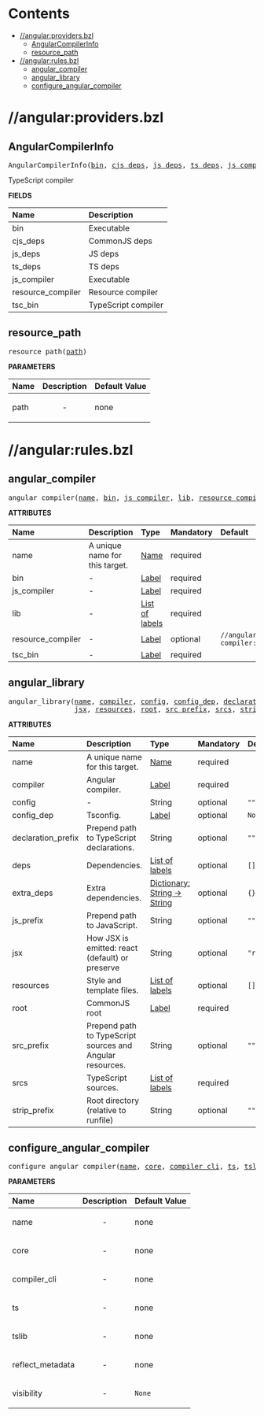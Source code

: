 # Contents

<!-- START doctoc generated TOC please keep comment here to allow auto update -->
<!-- DON'T EDIT THIS SECTION, INSTEAD RE-RUN doctoc TO UPDATE -->

- [//angular:providers.bzl](#angularprovidersbzl)
  - [AngularCompilerInfo](#angularcompilerinfo)
  - [resource_path](#resource_path)
- [//angular:rules.bzl](#angularrulesbzl)
  - [angular_compiler](#angular_compiler)
  - [angular_library](#angular_library)
  - [configure_angular_compiler](#configure_angular_compiler)

<!-- END doctoc generated TOC please keep comment here to allow auto update -->

# //angular:providers.bzl

<!-- Generated with Stardoc: http://skydoc.bazel.build -->

<a id="AngularCompilerInfo"></a>

## AngularCompilerInfo

<pre>
AngularCompilerInfo(<a href="#AngularCompilerInfo-bin">bin</a>, <a href="#AngularCompilerInfo-cjs_deps">cjs_deps</a>, <a href="#AngularCompilerInfo-js_deps">js_deps</a>, <a href="#AngularCompilerInfo-ts_deps">ts_deps</a>, <a href="#AngularCompilerInfo-js_compiler">js_compiler</a>, <a href="#AngularCompilerInfo-resource_compiler">resource_compiler</a>, <a href="#AngularCompilerInfo-tsc_bin">tsc_bin</a>)
</pre>

TypeScript compiler

**FIELDS**

| Name                                                                | Description         |
| :------------------------------------------------------------------ | :------------------ |
| <a id="AngularCompilerInfo-bin"></a>bin                             | Executable          |
| <a id="AngularCompilerInfo-cjs_deps"></a>cjs_deps                   | CommonJS deps       |
| <a id="AngularCompilerInfo-js_deps"></a>js_deps                     | JS deps             |
| <a id="AngularCompilerInfo-ts_deps"></a>ts_deps                     | TS deps             |
| <a id="AngularCompilerInfo-js_compiler"></a>js_compiler             | Executable          |
| <a id="AngularCompilerInfo-resource_compiler"></a>resource_compiler | Resource compiler   |
| <a id="AngularCompilerInfo-tsc_bin"></a>tsc_bin                     | TypeScript compiler |

<a id="resource_path"></a>

## resource_path

<pre>
resource_path(<a href="#resource_path-path">path</a>)
</pre>

**PARAMETERS**

| Name                                | Description               | Default Value |
| :---------------------------------- | :------------------------ | :------------ |
| <a id="resource_path-path"></a>path | <p align="center"> - </p> | none          |

# //angular:rules.bzl

<!-- Generated with Stardoc: http://skydoc.bazel.build -->

<a id="angular_compiler"></a>

## angular_compiler

<pre>
angular_compiler(<a href="#angular_compiler-name">name</a>, <a href="#angular_compiler-bin">bin</a>, <a href="#angular_compiler-js_compiler">js_compiler</a>, <a href="#angular_compiler-lib">lib</a>, <a href="#angular_compiler-resource_compiler">resource_compiler</a>, <a href="#angular_compiler-tsc_bin">tsc_bin</a>)
</pre>

**ATTRIBUTES**

| Name                                                             | Description                    | Type                                                                | Mandatory | Default                                      |
| :--------------------------------------------------------------- | :----------------------------- | :------------------------------------------------------------------ | :-------- | :------------------------------------------- |
| <a id="angular_compiler-name"></a>name                           | A unique name for this target. | <a href="https://bazel.build/concepts/labels#target-names">Name</a> | required  |                                              |
| <a id="angular_compiler-bin"></a>bin                             | -                              | <a href="https://bazel.build/concepts/labels">Label</a>             | required  |                                              |
| <a id="angular_compiler-js_compiler"></a>js_compiler             | -                              | <a href="https://bazel.build/concepts/labels">Label</a>             | required  |                                              |
| <a id="angular_compiler-lib"></a>lib                             | -                              | <a href="https://bazel.build/concepts/labels">List of labels</a>    | required  |                                              |
| <a id="angular_compiler-resource_compiler"></a>resource_compiler | -                              | <a href="https://bazel.build/concepts/labels">Label</a>             | optional  | <code>//angular/resource-compiler:bin</code> |
| <a id="angular_compiler-tsc_bin"></a>tsc_bin                     | -                              | <a href="https://bazel.build/concepts/labels">Label</a>             | required  |                                              |

<a id="angular_library"></a>

## angular_library

<pre>
angular_library(<a href="#angular_library-name">name</a>, <a href="#angular_library-compiler">compiler</a>, <a href="#angular_library-config">config</a>, <a href="#angular_library-config_dep">config_dep</a>, <a href="#angular_library-declaration_prefix">declaration_prefix</a>, <a href="#angular_library-deps">deps</a>, <a href="#angular_library-extra_deps">extra_deps</a>, <a href="#angular_library-js_prefix">js_prefix</a>,
                <a href="#angular_library-jsx">jsx</a>, <a href="#angular_library-resources">resources</a>, <a href="#angular_library-root">root</a>, <a href="#angular_library-src_prefix">src_prefix</a>, <a href="#angular_library-srcs">srcs</a>, <a href="#angular_library-strip_prefix">strip_prefix</a>)
</pre>

**ATTRIBUTES**

| Name                                                              | Description                                               | Type                                                                          | Mandatory | Default              |
| :---------------------------------------------------------------- | :-------------------------------------------------------- | :---------------------------------------------------------------------------- | :-------- | :------------------- |
| <a id="angular_library-name"></a>name                             | A unique name for this target.                            | <a href="https://bazel.build/concepts/labels#target-names">Name</a>           | required  |                      |
| <a id="angular_library-compiler"></a>compiler                     | Angular compiler.                                         | <a href="https://bazel.build/concepts/labels">Label</a>                       | required  |                      |
| <a id="angular_library-config"></a>config                         | -                                                         | String                                                                        | optional  | <code>""</code>      |
| <a id="angular_library-config_dep"></a>config_dep                 | Tsconfig.                                                 | <a href="https://bazel.build/concepts/labels">Label</a>                       | optional  | <code>None</code>    |
| <a id="angular_library-declaration_prefix"></a>declaration_prefix | Prepend path to TypeScript declarations.                  | String                                                                        | optional  | <code>""</code>      |
| <a id="angular_library-deps"></a>deps                             | Dependencies.                                             | <a href="https://bazel.build/concepts/labels">List of labels</a>              | optional  | <code>[]</code>      |
| <a id="angular_library-extra_deps"></a>extra_deps                 | Extra dependencies.                                       | <a href="https://bazel.build/rules/lib/dict">Dictionary: String -> String</a> | optional  | <code>{}</code>      |
| <a id="angular_library-js_prefix"></a>js_prefix                   | Prepend path to JavaScript.                               | String                                                                        | optional  | <code>""</code>      |
| <a id="angular_library-jsx"></a>jsx                               | How JSX is emitted: react (default) or preserve           | String                                                                        | optional  | <code>"react"</code> |
| <a id="angular_library-resources"></a>resources                   | Style and template files.                                 | <a href="https://bazel.build/concepts/labels">List of labels</a>              | optional  | <code>[]</code>      |
| <a id="angular_library-root"></a>root                             | CommonJS root                                             | <a href="https://bazel.build/concepts/labels">Label</a>                       | required  |                      |
| <a id="angular_library-src_prefix"></a>src_prefix                 | Prepend path to TypeScript sources and Angular resources. | String                                                                        | optional  | <code>""</code>      |
| <a id="angular_library-srcs"></a>srcs                             | TypeScript sources.                                       | <a href="https://bazel.build/concepts/labels">List of labels</a>              | required  |                      |
| <a id="angular_library-strip_prefix"></a>strip_prefix             | Root directory (relative to runfile)                      | String                                                                        | optional  | <code>""</code>      |

<a id="configure_angular_compiler"></a>

## configure_angular_compiler

<pre>
configure_angular_compiler(<a href="#configure_angular_compiler-name">name</a>, <a href="#configure_angular_compiler-core">core</a>, <a href="#configure_angular_compiler-compiler_cli">compiler_cli</a>, <a href="#configure_angular_compiler-ts">ts</a>, <a href="#configure_angular_compiler-tslib">tslib</a>, <a href="#configure_angular_compiler-reflect_metadata">reflect_metadata</a>, <a href="#configure_angular_compiler-visibility">visibility</a>)
</pre>

**PARAMETERS**

| Name                                                                     | Description               | Default Value     |
| :----------------------------------------------------------------------- | :------------------------ | :---------------- |
| <a id="configure_angular_compiler-name"></a>name                         | <p align="center"> - </p> | none              |
| <a id="configure_angular_compiler-core"></a>core                         | <p align="center"> - </p> | none              |
| <a id="configure_angular_compiler-compiler_cli"></a>compiler_cli         | <p align="center"> - </p> | none              |
| <a id="configure_angular_compiler-ts"></a>ts                             | <p align="center"> - </p> | none              |
| <a id="configure_angular_compiler-tslib"></a>tslib                       | <p align="center"> - </p> | none              |
| <a id="configure_angular_compiler-reflect_metadata"></a>reflect_metadata | <p align="center"> - </p> | none              |
| <a id="configure_angular_compiler-visibility"></a>visibility             | <p align="center"> - </p> | <code>None</code> |
